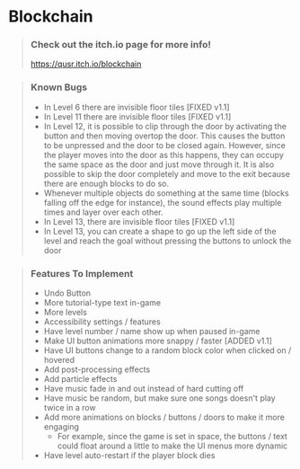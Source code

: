 # Blockchain
> ### Check out the itch.io page for more info!
> https://qusr.itch.io/blockchain

> ### Known Bugs
> - In Level 6 there are invisible floor tiles [FIXED v1.1]
> - In Level 11 there are invisible floor tiles [FIXED v1.1]
> - In Level 12, it is possible to clip through the door by activating the button and then moving overtop the door. This causes the button to be unpressed and the door to be closed again. However, since the player moves into the door as this happens, they can occupy the same space as the door and just move through it. It is also possible to skip the door completely and move to the exit because there are enough blocks to do so.
> - Whenever multiple objects do something at the same time (blocks falling off the edge for instance), the sound effects play multiple times and layer over each other.
> - In Level 13, there are invisible floor tiles [FIXED v1.1]
> - In Level 13, you can create a shape to go up the left side of the level and reach the goal without pressing the buttons to unlock the door

> ### Features To Implement
> - Undo Button
> - More tutorial-type text in-game
> - More levels
> - Accessibility settings / features
> - Have level number / name show up when paused in-game
> - Make UI button animations more snappy / faster [ADDED v1.1]
> - Have UI buttons change to a random block color when clicked on / hovered
> - Add post-processing effects
> - Add particle effects
> - Have music fade in and out instead of hard cutting off
> - Have music be random, but make sure one songs doesn't play twice in a row
> - Add more animations on blocks / buttons / doors to make it more engaging
>   - For example, since the game is set in space, the buttons / text could float around a little to make the UI menus more dynamic
> - Have level auto-restart if the player block dies
